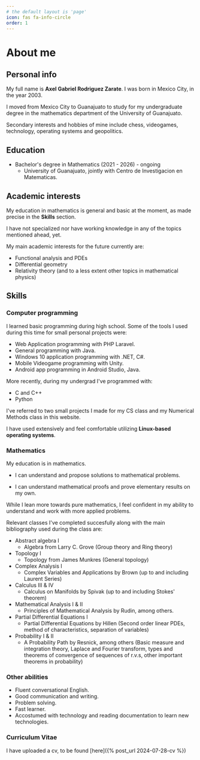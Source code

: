 ```yaml
---
# the default layout is 'page'
icon: fas fa-info-circle
order: 1
---
```


# About me

## Personal info
My full name is **Axel Gabriel Rodriguez Zarate**. I was born in Mexico City, in the year 2003.

I moved from Mexico City to Guanajuato to study for my undergraduate degree in the mathematics department of the University of Guanajuato.

Secondary interests and hobbies of mine include chess, videogames, technology, operating systems and geopolitics.

## Education

* Bachelor's degree in Mathematics (2021 - 2026) - ongoing
  * University of Guanajuato, jointly with Centro de Investigacion en Matematicas.

## Academic interests

My education in mathematics is general and basic at the moment, as made precise in the **Skills** section. 

I have not specialized nor have working knowledge in any of the topics mentioned ahead, yet.

My main academic interests for the future currently are:
* Functional analysis and PDEs
* Differential geometry
* Relativity theory (and to a less extent other topics in mathematical physics)

## Skills
### Computer programming

I learned basic programming during high school. Some of the tools I used during this time for small personal projects were:

* Web Application programming with PHP Laravel.
* General programming with Java.
* Windows 10 application programming with .NET, C#.
* Mobile Videogame programming with Unity.
* Android app programming in Android Studio, Java.

More recently, during my undergrad I've programmed with:
* C and C++
* Python

I've referred to two small projects I made for my CS class and my Numerical Methods class in this website.

I have used extensively and feel comfortable utilizing  **Linux-based operating systems**.

### Mathematics

My education is in mathematics. 

* I can understand and propose solutions to mathematical problems.

* I can understand mathematical proofs and prove elementary results on my own.

While I lean more towards pure mathematics, I feel confident in my ability to understand and work with more applied problems.

Relevant classes I've completed succesfully along with the main bibliography used during the class are:
* Abstract algebra I
	*  Algebra from Larry C. Grove (Group theory and Ring theory)
* Topology I 
	* Topology from James Munkres (General topology)
* Complex Analysis I
	* Complex Variables and Applications by Brown (up to and including Laurent Series)
* Calculus III & IV
	* Calculus on Manifolds by Spivak (up to and including Stokes' theorem)
* Mathematical Analysis I & II
	* Principles of Mathematical Analysis by Rudin, among others.
* Partial Differential Equations I
	* Partial Differential Equations by Hillen (Second order linear PDEs, method of characteristics, separation of variables)
* Probability I & II
	* A Probability Path by Resnick, among others (Basic measure and integration theory, Laplace and Fourier transform, types and theorems of convergence of sequences of r.v.s, other important theorems in probability)


### Other abilities

* Fluent conversational English.
* Good communication and writing.
* Problem solving.
* Fast learner.
* Accostumed with technology and reading documentation to learn new technologies.

### Curriculum Vitae

I have uploaded a cv, to be found [here]({% post_url 2024-07-28-cv %})
